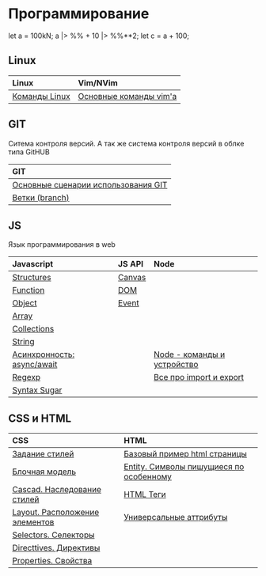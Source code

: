 # Программирование

<javascript type="text/javascript/pipeline/math-operators/numeric-postfix">
    let a = 100kN;
    a |> %% + 10 |> %%**2;
    let c = a + 100;
</javascript>

## Linux

|Linux|Vim/NVim|
|:---|:---|
|[Команды Linux](./Linux/01-Commands.md)|[Основные команды vim'а](./Editors/vim/01-MainCommands.md)|

## GIT

Ситема контроля версий. А так же система контроля версий в облке типа GitHUB

|GIT|
|:---|
|[Основные сценарии использования GIT](./Programming/GIT/00-Base.md)|
|[Ветки (branch)](./Programming/GIT/01-Branch.md)|

## JS

Язык программирования в web

|Javascript                                                         |JS API                                         |Node|
|:------------------------------------------------------------------|:----------------------------------------------|:---|
|[Structures](./Programming/JS/JS/02-Structures.md)                 |[Canvas](./Programming/JS/Canvas/01-Canvas.md) |
|[Function](./Programming/JS/JS/07-Function.md)                     |[DOM](./Programming/JS/DOM/01-DOM.md)          |
|[Object](./Programming/JS/JS/04-Object.md)                         |[Event](./Programming/JS/Event/01-Event.md)    |
|[Array](./Programming/JS/JS/05-Array.md)                           |                                               |
|[Collections](./Programming/JS/JS/09-Collections.md)               |                                               |
|[String](./Programming/JS/JS/06-String.md)                         |                                               |
|[Асинхронность: async/await](./Programming/JS/JS/03-Async%20JS.md) |                                               |[Node - команды и устройство](./Programming/JS/Node/00-Base.md)|
|[Regexp](./Programming/Regexp/Regexp_JS.md)                        |                                               |[Все про import и export](./Programming/JS/Node/01-Import%20%D0%B8%20Export.md)|
|[Syntax Sugar](./Programming/JS/JS/08-SyntaxSugar.md)              |                                               |

## CSS и HTML

|CSS|HTML|
|:---|:---|
|[Задание стилей](./Programming/CSS/07-SetStylesheet.md)                |[Базовый пример html страницы](./Programming/HTML/02-HTMLTemplate.md)|
|[Блочная модель](./Programming/CSS/01-BlockModel.md)                   |[Entity. Символы пишущиеся по особенному](./Programming/HTML/01-Entity.md)|
|[Cascad. Наследование стилей](./Programming/CSS/06-Cascad.md)          |[HTML Теги](./Programming/HTML/03-HTMLTags.md)|
|[Layout. Расположение элементов](./Programming/CSS/02-Layout.md)       |[Универсальные аттрибуты](./Programming/HTML/06-UniversalAttributes.md)|
|[Selectors. Селекторы](./Programming/CSS/08-Selectors.md)              ||
|[Directtives. Директивы](./Programming/CSS/09-Directives.md)           ||
|[Properties. Свойства](./Programming/CSS/04-Properties.md)             ||

<style>table{width: 100%}</style>

